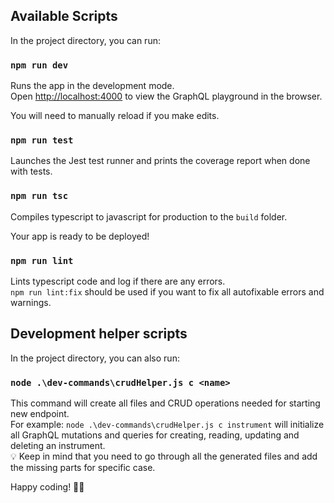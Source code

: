 ## Available Scripts

In the project directory, you can run:

### `npm run dev`

Runs the app in the development mode.<br>
Open [http://localhost:4000](http://localhost:4000) to view the GraphQL playground in the browser.

You will need to manually reload if you make edits.<br>

### `npm run test`

Launches the Jest test runner and prints the coverage report when done with tests.<br>

### `npm run tsc`

Compiles typescript to javascript for production to the `build` folder.<br>

Your app is ready to be deployed!

### `npm run lint`

Lints typescript code and log if there are any errors.<br>
`npm run lint:fix` should be used if you want to fix all autofixable errors and warnings.

## Development helper scripts

In the project directory, you can also run:

### `node .\dev-commands\crudHelper.js c <name>`

This command will create all files and CRUD operations needed for starting new endpoint.<br>
For example: `node .\dev-commands\crudHelper.js c instrument` will initialize all GraphQL mutations and queries for creating, reading, updating and deleting an instrument.<br>
💡 Keep in mind that you need to go through all the generated files and add the missing parts for specific case.<br>

Happy coding! 👨‍💻